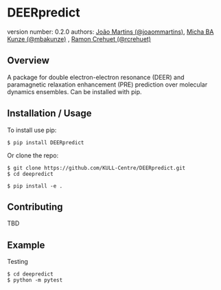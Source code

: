 DEERpredict
===========

version number: 0.2.0
authors: [João Martins (@joaommartins)](https://github.com/joaommartins), [Micha BA Kunze (@mbakunze)](https://github.com/mbakunze) , [Ramon Crehuet (@rcrehuet)](https://github.com/rcrehuet)

Overview
--------

A package for double electron-electron resonance (DEER) and paramagnetic relaxation enhancement (PRE) prediction over molecular dynamics ensembles. Can be installed with pip.

Installation / Usage
--------------------

To install use pip:

    $ pip install DEERpredict


Or clone the repo:

    $ git clone https://github.com/KULL-Centre/DEERpredict.git
    $ cd deepredict

    $ pip install -e . 
    
Contributing
------------

TBD

Example
-------

Testing

    $ cd deepredict
    $ python -m pytest

